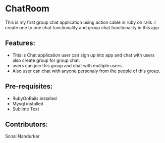 # ChatRoom
This is my first group chat application using action cable in ruby on rails .I create one to one chat functionality and group chat functionality in this app

## Features:
* This is Chat application user can sign up into app and chat with users also create group for group chat.
* users can join this group and chat with multiple users.
* Also user can chat with anyone personaly from the people of this group. 


## Pre-requisites:
* RubyOnRails installed
* Mysql installed
* Sublime Text


## Contributors:
Sonal Nandurkar
